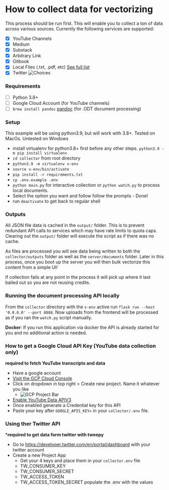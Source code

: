 # How to collect data for vectorizing
This process should be run first. This will enable you to collect a ton of data across various sources. Currently the following services are supported:
- [x] YouTube Channels
- [x] Medium
- [x] Substack
- [x] Arbitrary Link
- [x] Gitbook
- [x] Local Files (.txt, .pdf, etc) [See full list](./hotdir/__HOTDIR__.md)
- [x] Twitter
![Choices](../images/choices.png)

### Requirements
- [ ] Python 3.8+
- [ ] Google Cloud Account (for YouTube channels)
- [ ] `brew install pandoc` [pandoc](https://pandoc.org/installing.html) (for .ODT document processing) 

### Setup
This example will be using python3.9, but will work with 3.8+. Tested on MacOs. Untested on Windows
- install virtualenv for python3.8+ first before any other steps. `python3.9 -m pip install virtualenv`
- `cd collector` from root directory
- `python3.9 -m virtualenv v-env`
- `source v-env/bin/activate`
- `pip install -r requirements.txt`
- `cp .env.example .env`
- `python main.py` for interactive collection or `python watch.py` to process local documents.
- Select the option you want and follow follow the prompts - Done!
- run `deactivate` to get back to regular shell

### Outputs
All JSON file data is cached in the `output/` folder. This is to prevent redundant API calls to services which may have rate limits to quota caps. Clearing out the `output/` folder will execute the script as if there was no cache.

As files are processed you will see data being written to both the `collector/outputs` folder as well as the `server/documents` folder. Later in this process, once you boot up the server you will then bulk vectorize this content from a simple UI!

If collection fails at any point in the process it will pick up where it last bailed out so you are not reusing credits.

### Running the document processing API locally
From the `collector` directory with the `v-env` active run `flask run --host '0.0.0.0' --port 8888`.
Now uploads from the frontend will be processed as if you ran the `watch.py` script manually.

**Docker**: If you run this application via docker the API is already started for you and no additional action is needed.

### How to get a Google Cloud API Key (YouTube data collection only)
**required to fetch YouTube transcripts and data**
- Have a google account
- [Visit the GCP Cloud Console](https://console.cloud.google.com/welcome)
- Click on dropdown in top right > Create new project. Name it whatever you like
  - ![GCP Project Bar](../images/gcp-project-bar.png)
- [Enable YouTube Data APIV3](https://console.cloud.google.com/apis/library/youtube.googleapis.com)
- Once enabled generate a Credential key for this API
- Paste your key after `GOOGLE_APIS_KEY=` in your `collector/.env` file.

### Using ther Twitter API
***required to get data form twitter with tweepy**
- Go to https://developer.twitter.com/en/portal/dashboard with your twitter account
- Create a new Project App
  - Get your 4 keys and place them in your `collector.env` file
  * TW_CONSUMER_KEY
  * TW_CONSUMER_SECRET
  * TW_ACCESS_TOKEN
  * TW_ACCESS_TOKEN_SECRET
  populate the .env with the values